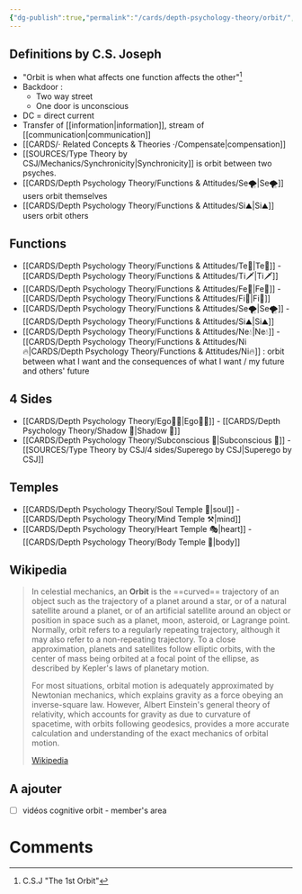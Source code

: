 ```yaml
---
{"dg-publish":true,"permalink":"/cards/depth-psychology-theory/orbit/","noteIcon":"","created":"2022-12-13T22:16:55.857+01:00","updated":"2023-04-21T21:13:30.284+02:00"}
---
```



## Definitions by C.S. Joseph
- "Orbit is when what affects one function affects the other"[^1]
- Backdoor : 
	- Two way street
	- One door is unconscious 
- DC = direct current 
- Transfer of [[information\|information]], stream of [[communication\|communication]]
- [[CARDS/· Related Concepts & Theories ·/Compensate\|compensation]]
- [[SOURCES/Type Theory by CSJ/Mechanics/Synchronicity\|Synchronicity]] is orbit between two psyches. 
- [[CARDS/Depth Psychology Theory/Functions & Attitudes/Se🌪️\|Se🌪️]] users orbit themselves
- [[CARDS/Depth Psychology Theory/Functions & Attitudes/Si⛰️\|Si⛰️]] users orbit others 

## Functions
- [[CARDS/Depth Psychology Theory/Functions & Attitudes/Te🏹\|Te🏹]] - [[CARDS/Depth Psychology Theory/Functions & Attitudes/Ti🗡️\|Ti🗡️]]
- [[CARDS/Depth Psychology Theory/Functions & Attitudes/Fe💉\|Fe💉]] - [[CARDS/Depth Psychology Theory/Functions & Attitudes/Fi🔱\|Fi🔱]]
- [[CARDS/Depth Psychology Theory/Functions & Attitudes/Se🌪️\|Se🌪️]] - [[CARDS/Depth Psychology Theory/Functions & Attitudes/Si⛰️\|Si⛰️]]
- [[CARDS/Depth Psychology Theory/Functions & Attitudes/Ne💧\|Ne💧]] - [[CARDS/Depth Psychology Theory/Functions & Attitudes/Ni🔥\|CARDS/Depth Psychology Theory/Functions & Attitudes/Ni🔥]] : orbit between what I want and the consequences of what I want / my future and others' future

## 4 Sides 
- [[CARDS/Depth Psychology Theory/Ego🙋‍♂️\|Ego🙋‍♂️]] - [[CARDS/Depth Psychology Theory/Shadow 👤\|Shadow 👤]]
- [[CARDS/Depth Psychology Theory/Subconscious 🤸\|Subconscious 🤸]] - [[SOURCES/Type Theory by CSJ/4 sides/Superego by CSJ\|Superego by CSJ]]

## Temples 
- [[CARDS/Depth Psychology Theory/Soul Temple 👥\|soul]] - [[CARDS/Depth Psychology Theory/Mind Temple ⚒️\|mind]]
- [[CARDS/Depth Psychology Theory/Heart Temple 🎭\|heart]] - [[CARDS/Depth Psychology Theory/Body Temple 🌳\|body]]

## Wikipedia

> In celestial mechanics, an **Orbit** is the ==curved== trajectory of an object such as the trajectory of a planet around a star, or of a natural satellite around a planet, or of an artificial satellite around an object or position in space such as a planet, moon, asteroid, or Lagrange point. Normally, orbit refers to a regularly repeating trajectory, although it may also refer to a non-repeating trajectory. To a close approximation, planets and satellites follow elliptic orbits, with the center of mass being orbited at a focal point of the ellipse, as described by Kepler's laws of planetary motion.
>
> For most situations, orbital motion is adequately approximated by Newtonian mechanics, which explains gravity as a force obeying an inverse-square law. However, Albert Einstein's general theory of relativity, which accounts for gravity as due to curvature of spacetime, with orbits following geodesics, provides a more accurate calculation and understanding of the exact mechanics of orbital motion.
>
> [Wikipedia](https://en.wikipedia.org/wiki/Orbit)


## A ajouter
- [ ] vidéos cognitive orbit - member's area 

[^1]: C.S.J "The 1st Orbit"


# Comments 
<script src="https://utteranc.es/client.js"
        repo="Heart4sides/Comment_Section"
        issue-term="pathname"
        theme="gruvbox-dark"
        crossorigin="anonymous"
        async>
</script>